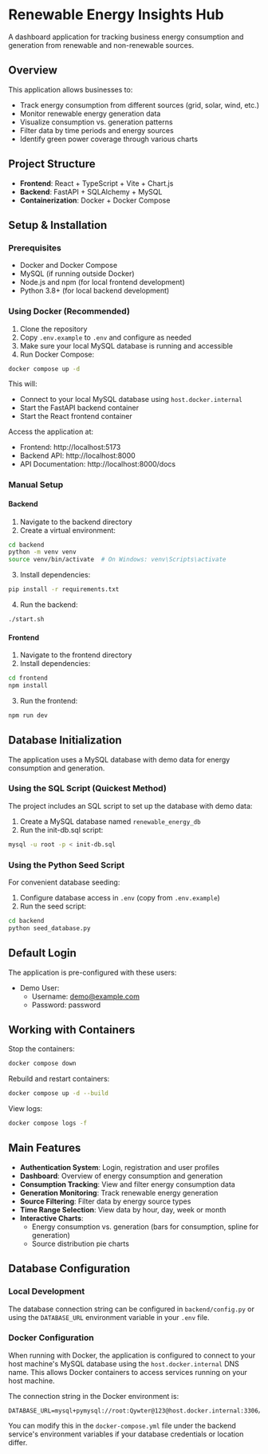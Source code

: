 # Renewable Energy Insights Hub

A dashboard application for tracking business energy consumption and generation from renewable and non-renewable sources.

## Overview

This application allows businesses to:

- Track energy consumption from different sources (grid, solar, wind, etc.)
- Monitor renewable energy generation data
- Visualize consumption vs. generation patterns
- Filter data by time periods and energy sources
- Identify green power coverage through various charts

## Project Structure

- **Frontend**: React + TypeScript + Vite + Chart.js
- **Backend**: FastAPI + SQLAlchemy + MySQL
- **Containerization**: Docker + Docker Compose

## Setup & Installation

### Prerequisites

- Docker and Docker Compose
- MySQL (if running outside Docker)
- Node.js and npm (for local frontend development)
- Python 3.8+ (for local backend development)

### Using Docker (Recommended)

1. Clone the repository
2. Copy `.env.example` to `.env` and configure as needed
3. Make sure your local MySQL database is running and accessible
4. Run Docker Compose:

```bash
docker compose up -d
```

This will:

- Connect to your local MySQL database using `host.docker.internal`
- Start the FastAPI backend container
- Start the React frontend container

Access the application at:

- Frontend: http://localhost:5173
- Backend API: http://localhost:8000
- API Documentation: http://localhost:8000/docs

### Manual Setup

#### Backend

1. Navigate to the backend directory
2. Create a virtual environment:

```bash
cd backend
python -m venv venv
source venv/bin/activate  # On Windows: venv\Scripts\activate
```

3. Install dependencies:

```bash
pip install -r requirements.txt
```

4. Run the backend:

```bash
./start.sh
```

#### Frontend

1. Navigate to the frontend directory
2. Install dependencies:

```bash
cd frontend
npm install
```

3. Run the frontend:

```bash
npm run dev
```

## Database Initialization

The application uses a MySQL database with demo data for energy consumption and generation.

### Using the SQL Script (Quickest Method)

The project includes an SQL script to set up the database with demo data:

1. Create a MySQL database named `renewable_energy_db`
2. Run the init-db.sql script:

```bash
mysql -u root -p < init-db.sql
```

### Using the Python Seed Script

For convenient database seeding:

1. Configure database access in `.env` (copy from `.env.example`)
2. Run the seed script:

```bash
cd backend
python seed_database.py
```

## Default Login

The application is pre-configured with these users:

- Demo User:
  - Username: demo@example.com
  - Password: password

## Working with Containers

Stop the containers:

```bash
docker compose down
```

Rebuild and restart containers:

```bash
docker compose up -d --build
```

View logs:

```bash
docker compose logs -f
```

## Main Features

- **Authentication System**: Login, registration and user profiles
- **Dashboard**: Overview of energy consumption and generation
- **Consumption Tracking**: View and filter energy consumption data
- **Generation Monitoring**: Track renewable energy generation
- **Source Filtering**: Filter data by energy source types
- **Time Range Selection**: View data by hour, day, week or month
- **Interactive Charts**:
  - Energy consumption vs. generation (bars for consumption, spline for generation)
  - Source distribution pie charts

## Database Configuration

### Local Development

The database connection string can be configured in `backend/config.py` or using the `DATABASE_URL` environment variable in your `.env` file.

### Docker Configuration

When running with Docker, the application is configured to connect to your host machine's MySQL database using the `host.docker.internal` DNS name. This allows Docker containers to access services running on your host machine.

The connection string in the Docker environment is:

```
DATABASE_URL=mysql+pymysql://root:Qywter@123@host.docker.internal:3306/renewable_energy_db
```

You can modify this in the `docker-compose.yml` file under the backend service's environment variables if your database credentials or location differ.
